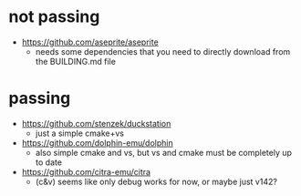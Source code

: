# not passing 
- https://github.com/aseprite/aseprite
    - needs some dependencies that you need to directly download from the BUILDING.md file
# passing 
- https://github.com/stenzek/duckstation
    - just a simple cmake+vs
- https://github.com/dolphin-emu/dolphin
    - also simple cmake and vs, but vs and cmake must be completely up to date 
- https://github.com/citra-emu/citra
    - (c&v) seems like only debug works for now, or maybe just v142?
